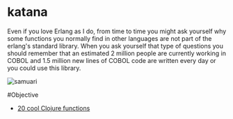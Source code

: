 katana
======

Even if you love Erlang as I do, from time to time you might ask yourself why some functions you normally find in other languages are not part of the erlang's standard library. When you ask yourself that type of questions you should remember that an estimated 2 million people are currently working in COBOL and 1.5 million new lines of COBOL code are written every day or you could use this library.

![samuari](https://raw.githubusercontent.com/unbalancedparentheses/katana/master/images/samurai.jpg)

#Objective
- [20 cool Clojure functions](https://daveyarwood.github.io/2014/07/30/20-cool-clojure-functions/)
